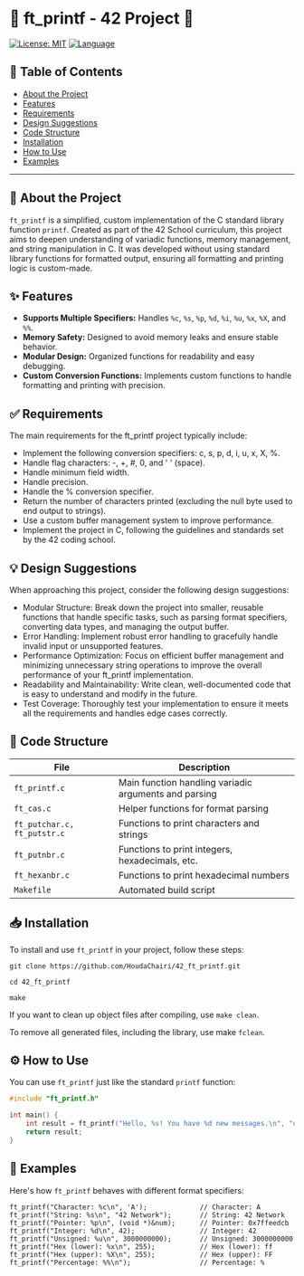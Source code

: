 
# 🌟 ft_printf - 42 Project 🌟

[![License: MIT](https://img.shields.io/badge/License-MIT-blue.svg)](https://opensource.org/licenses/MIT)
[![Language](https://img.shields.io/badge/Language-C-blue.svg)](https://en.wikipedia.org/wiki/C_(programming_language))

## 📝 Table of Contents
- [About the Project](#about-the-project)
- [Features](#features)
- [Requirements](#requirements)
- [Design Suggestions](#design-suggestions)
- [Code Structure](#code-structure)
- [Installation](#installation)
- [How to Use](#how-to-use)
- [Examples](#examples)

---

## 🎯 About the Project

`ft_printf` is a simplified, custom implementation of the C standard library function `printf`. Created as part of the 42 School curriculum, this project aims to deepen understanding of variadic functions, memory management, and string manipulation in C. It was developed without using standard library functions for formatted output, ensuring all formatting and printing logic is custom-made.

## ✨ Features

- **Supports Multiple Specifiers:** Handles `%c`, `%s`, `%p`, `%d`, `%i`, `%u`, `%x`, `%X`, and `%%`.
- **Memory Safety:** Designed to avoid memory leaks and ensure stable behavior.
- **Modular Design:** Organized functions for readability and easy debugging.
- **Custom Conversion Functions:** Implements custom functions to handle formatting and printing with precision.

## ✅ Requirements

The main requirements for the ft_printf project typically include:

- Implement the following conversion specifiers: c, s, p, d, i, u, x, X, %.
- Handle flag characters: -, +, #, 0, and ' ' (space).
- Handle minimum field width.
- Handle precision.
- Handle the % conversion specifier.
- Return the number of characters printed (excluding the null byte used to end output to strings).
- Use a custom buffer management system to improve performance.
- Implement the project in C, following the guidelines and standards set by the 42 coding school.

## 💡 Design Suggestions

When approaching this project, consider the following design suggestions:

- Modular Structure: Break down the project into smaller, reusable functions that handle specific tasks, such as parsing format specifiers, converting data types, and managing the output buffer.
- Error Handling: Implement robust error handling to gracefully handle invalid input or unsupported features.
- Performance Optimization: Focus on efficient buffer management and minimizing unnecessary string operations to improve the overall performance of your ft_printf implementation.
- Readability and Maintainability: Write clean, well-documented code that is easy to understand and modify in the future.
- Test Coverage: Thoroughly test your implementation to ensure it meets all the requirements and handles edge cases correctly.

## 📂 Code Structure

| File                       | Description                                           |
|----------------------------|-------------------------------------------------------|
| `ft_printf.c`              | Main function handling variadic arguments and parsing |
| `ft_cas.c`                 | Helper functions for format parsing                   |
| `ft_putchar.c, ft_putstr.c`| Functions to print characters and strings             |
| `ft_putnbr.c`              | Functions to print integers, hexadecimals, etc.       |
| `ft_hexanbr.c`             | Functions to print hexadecimal numbers                |
| `Makefile`                 | Automated build script                                |

## 📥 Installation

To install and use `ft_printf` in your project, follow these steps:

```
git clone https://github.com/HoudaChairi/42_ft_printf.git
```
```
cd 42_ft_printf
```
```
make
```

If you want to clean up object files after compiling, use ```make clean```.

To remove all generated files, including the library, use make ```fclean```.

## ⚙️ How to Use

You can use `ft_printf` just like the standard `printf` function:

```c
#include "ft_printf.h"

int main() {
    int result = ft_printf("Hello, %s! You have %d new messages.\n", "user", 42);
    return result;
}
```

## 📌 Examples

Here's how `ft_printf` behaves with different format specifiers:
```
ft_printf("Character: %c\n", 'A');             // Character: A
ft_printf("String: %s\n", "42 Network");       // String: 42 Network
ft_printf("Pointer: %p\n", (void *)&num);      // Pointer: 0x7ffeedcb
ft_printf("Integer: %d\n", 42);                // Integer: 42
ft_printf("Unsigned: %u\n", 3000000000);       // Unsigned: 3000000000
ft_printf("Hex (lower): %x\n", 255);           // Hex (lower): ff
ft_printf("Hex (upper): %X\n", 255);           // Hex (upper): FF
ft_printf("Percentage: %%\n");                 // Percentage: %
```
